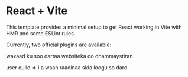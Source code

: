 # React + Vite

This template provides a minimal setup to get React working in Vite with HMR and some ESLint rules.

Currently, two official plugins are available:

waxaad ku soo dartaa websiteka oo dhammaystiran .

user qulle => i.a waan raadinaa sida loogu so daro